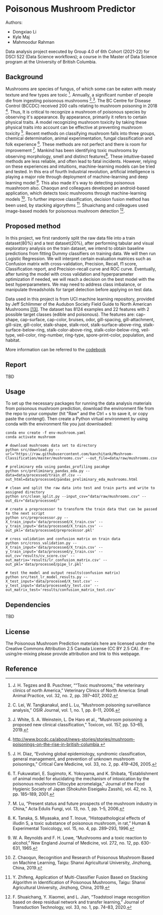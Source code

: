 # Poisonous Mushroom Predictor

Authors:

  - Dongxiao Li
  - Kyle Maj
  - Mahmoodur Rahman 

Data analysis project executed by Group 4.0 of 6th Cohort (2021-22)
for DSCI 522 (Data Science workflows); a course in the Master of Data 
Science program at the University of British Columbia.

## Background

Mushrooms are species of fungus, of which some can be eaten with meaty 
texture and few types are toxic [^1]. Annually, a significant number of 
people die from ingesting poisonous mushrooms [^2],[^3]. The BC Centre for 
Disease Control (BCCDC) received 200 calls relating to mushroom poisoning 
in 2018 [^4]. Thus, It is critical to recognize a mushroom of poisonous 
species by observing it's appearance. By appearance, primarily it refers 
to certain physical traits. A model recognizing mushroom toxicity by 
taking these physical traits into account can be effective at preventing 
mushroom toxicity [^5]. Recent methods on classifying mushroom falls into 
three groups, chemical determination, animal experimentation, fungal 
classification and folk experience [^6]. These methods are not perfect 
and there is room for improvement [^7]. Mankind has been identifying toxic 
mushrooms by observing morphology, smell and distinct features[^8]. These 
intuitive-based methods are less reliable, and often lead to fatal 
incidents. However, relying on these experiences and intuitions, 
machine-learning models can be tried and tested. In this era of fourth 
Industrial revolution, artificial intelligence is playing a major role 
through deployment of machine-learning and deep learning model [^9]. This 
also made it's way to detecting poisonous muashroom also. Chaoqun and 
colleagues developed an android-based application, which detects toxic 
mushrooms through machine-learning models [^10]. To further improve 
classification, decision fusion method has been used, by stacking 
algorythms [^11]. Shuaichang and colleagues used image-based models for 
poisonous mushroom detection [^12].

## Proposed method

In this project, we first randomly split the raw data file into a train 
dataset(80%) and a test dataset(20%), after performing tabular and visual 
exploratory analysis on the train dataset, we intend to obtain baseline 
predictions from fitting Dummy classifiers on training data. We will then run 
Logistic Regression. We will interpret certain evaluation matrices 
such as Confusion matrix with cross-validation, Precision, Recall, f1 score, 
Classification report, and Precision-recall curve and ROC curve. Eventually, 
after tuning the model with cross validation and hyperparameter optimization
if needed, we will reach a decision on the best model with the best hyperparameters. 
We may need to address class imbalance, or manipulate threadsholds for target 
detection before applying on test data. 

Data used in this project is from UCI machine learning repository, provided 
by Jeff Schlimmer of the Audubon Society Field Guide to North American 
Mushrooms [[13]](https://archive-beta.ics.uci.edu/ml/datasets/mushroom). 
The dataset has 8124 examples and 22 features with 2 possible target classes 
(edible and poisonous). The features are: cap-shape, cap-surface, cap-color, 
bruises, odor, gill-spacing, gill-attachment, gill-size, gill-color, 
stalk-shape, stalk-root, stalk-surface-above-ring, stalk-surface-below-ring, 
stalk-color-above-ring, stalk-color-below-ring, veil- type, veil-color, 
ring-number, ring-type, spore-print-color, population, and habitat. 

More information can be referred to the [codebook](https://github.com/UBC-MDS/Poisonous_Mushroom_Predictor/blob/main/data/raw/agaricus-lepiota.names)

## Report
TBD

## Usage

To set up the necessary packages for running the data analysis materials from poisonous mushroom prediction, download the environment file from the repo to your computer (hit "Raw" and the Ctrl + s to save it, or copy paste the contengt). Then create a Python virtual environment by using conda with the environment file you just downloaded:
```
conda env create -f env-mushroom.yaml
conda activate mushroom
```


```
# download mushrooms data set to directory
python src/download.py --url="https://raw.githubusercontent.com/kanchitank/Mushroom-Classification/master/mushrooms.csv" --out_file=data/raw/mushrooms.csv

# preliminary eda using pandas_profiling pacakge
python src/preliminary_pandas_eda.py --data=data/processed/train_df.csv --out_html=data/processed/pandas_preliminary_eda_mushrooms.html

# clean and split the raw data into test and train parts and write to assigned directory
python src/clean_split.py --input_csv="data/raw/mushrooms.csv" --out_dir="data/processed/"

# create a preprocessor to transform the train data that can be passed to the next script
python src/preprocessor.py --X_train_input='data/processed/X_train.csv' --y_train_input='data/processed/X_train.csv' --out_pkl='data/processed/preprocessor.pkl'

# cross validation and confusion matrix on train data
python src/cross_validation.py --X_train_input='data/processed/X_train.csv' --y_train_input='data/processed/y_train.csv' --out_cv='results/cv_score.csv' --out_matrix='results/lr_confusion_matrix.csv' --out_pkl='data/processed/pipe_lr.pkl'

# test the model and output results(confusion matrix)
python src/test_lr_model_results.py --X_test_input='data/processed/X_test.csv' --y_test_input='data/processed/y_test.csv' --out_matrix_test='results/confusion_matrix_test.csv' 

```

## Dependencies
TBD
  
## License
The Poisonous Mushroom Prediction materials here are licensed under the Creative Commons Attribution 2.5 Canada License (CC BY 2.5 CA). If re-using/re-mixing please provide attribution and link to this webpage.

## Reference

[^1]: J. H. Tegzes and B. Puschner, ““Toxic mushrooms,” the veterinary 
clinics of north America,” Veterinary Clinics of North America: Small 
Animal Practice, vol. 32, no. 2, pp. 397–407, 2002. 
[^2]: C. Lei, W. Tangkanakul, and L. Lu, “Mushroom poisoning surveillance 
analysis,” OSIR Journal, vol. 1, no. 1, pp. 8–11, 2006. 
[^3]: J. White, S. A. Weinstein, L. De Haro et al., “Mushroom poisoning: a 
proposed new clinical classification,” Toxicon, vol. 157, pp. 53–65, 2019. 
[^4]: [http://www.bccdc.ca/about/news-stories/stories/mushroom-poisonings-on-the-rise-in-british-columbia ](http://www.bccdc.ca/about/news-stories/stories/mushroom-poisonings-on-the-rise-in-british-columbia) 
[^5]: J. H. Diaz, “Evolving global epidemiology, syndromic classification, 
general management, and prevention of unknown mushroom poisonings,” Critical 
Care Medicine, vol. 33, no. 2, pp. 419–426, 2005. 
[^6]: T. Fukuwatari, E. Sugimoto, K. Yokoyama, and K. Shibata, “Establishment 
of animal model for elucidating the mechanism of intoxication by the poisonous 
mushroom Clitocybe acromelalga,” Journal of the Food Hygienic Society of Japan 
(Shokuhin Eiseigaku Zasshi), vol. 42, no. 3, pp. 185–189, 2001.
[^7]: M. Lu, “Present status and future prospects of the mushroom industry in 
China,” Acta Edulis Fungi, vol. 13, no. 1, pp. 1–5, 2006.
[^8]: K. Tanaka, S. Miyasaka, and T. Inoue, “Histopathological effects of 
illudin S, a toxic substance of poisonous mushroom, in rat,” Human & Experimental 
Toxicology, vol. 15, no. 4, pp. 289–293, 1996.
[^9]: W. A. Reynolds and F. H. Lowe, “Mushrooms and a toxic reaction to alcohol,” 
New England Journal of Medicine, vol. 272, no. 12, pp. 630-631, 1965. 
[^10]: Z. Chaoqun, Recognition and Research of Poisonous Mushroom Based on Machine 
Learning, Taigu: Shanxi Agricultural University, Jinzhong, China, 2019.
[^11]: Y. Zhifeng, Application of Multi-Classifier Fusion Based on Stacking 
Algorithm in Identification of Poisonous Mushrooms, Taigu: Shanxi Agricultural 
University, Jinzhong, China, 2019. 
[^12]: F. Shuaichang, Y. Xiaomei, and L. Jian, “Toadstool image recognition based 
on deep residual network and transfer learning,” Journal of Transduction Technology, 
vol. 33, no. 1, pp. 74–83, 2020. 
[^13]: [https://archive-beta.ics.uci.edu/ml/datasets/mushroom ](https://archive-beta.ics.uci.edu/ml/datasets/mushroom) 
    
  
